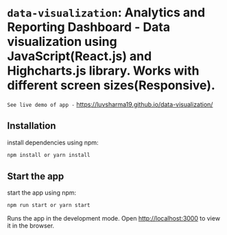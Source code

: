 # `data-visualization`: Analytics and Reporting Dashboard - Data visualization using JavaScript(React.js) and Highcharts.js library. Works with different screen sizes(Responsive).

`See live demo of app -` https://luvsharma19.github.io/data-visualization/

## Installation

install dependencies using npm:

```javascript
npm install or yarn install
```

## Start the app

start the app using npm:

```javascript
npm run start or yarn start
```

Runs the app in the development mode. Open [http://localhost:3000](http://localhost:3000) to view it in the browser.
